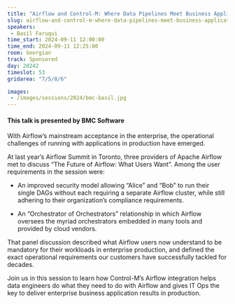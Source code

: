 ```yaml
---
title: "Airflow and Control-M: Where Data Pipelines Meet Business Applications in Production"
slug: airflow-and-control-m-where-data-pipelines-meet-business-applications-in-production
speakers:
 - Basil Faruqui
time_start: 2024-09-11 12:00:00
time_end: 2024-09-11 12:25:00
room: Georgian
track: Sponsored
day: 20242
timeslot: 53
gridarea: "7/5/8/6"

images: 
 - /images/sessions/2024/bmc-basil.jpg
---
```


#### This talk is presented by BMC Software
 
 
With Airflow’s mainstream acceptance in the enterprise, the operational challenges of running with applications in production have emerged.
 
At last year’s Airflow Summit in Toronto, three providers of Apache Airflow met to discuss “The Future of Airflow: What Users Want”. Among the user requirements in the session were:
 
  * An improved security model allowing “Alice” and “Bob” to run their single DAGs without each requiring a separate Airflow cluster, while still adhering to their organization’s compliance requirements.
 
  * An “Orchestrator of Orchestrators” relationship in which Airflow oversees the myriad orchestrators embedded in many tools and provided by cloud vendors.
 

That panel discussion described what Airflow users now understand to be mandatory for their workloads in enterprise production, and defined the exact operational requirements our customers have successfully tackled for decades. 
  
Join us in this session to learn how Control-M’s Airflow integration helps data engineers do what they need to do with Airflow and gives IT Ops the key to deliver enterprise business application results in production.